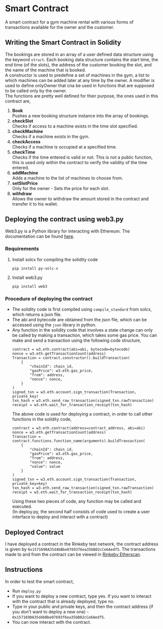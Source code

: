 # Smart Contract
A smart contract for a gym machine rental with various forms of transactions available for 
the owner and the customer.
 ## Writing the Smart Contract in Solidity
The bookings are stored in an array of a user defined data structure using the keyword ```struct```.
Each booking data structure contains the start time, the end time  (of the slots), the address
of the customer booking the slot, and the name of the machine that is booked. <br>
A constructor is used to predefine a set of machines in the gym, a list to which machines can
be added later at any time by the owner. A modifier is used to define onlyOwner that cna be used
in functions that are supposed to be called only by the owner. <br>
The functions are pretty well defined for their purpose, the ones used in this contract are,
1. **Book**<br>
   Pushes a new booking structure instance into the array of bookings.
2. **checkSlot**<br>
   Checks if access to a machine exists in the time slot specified.
3. **checkMachine**<br>
   Checks if a machine exists in the gym.
4. **checkAccess**<br>
   Checks if a machine is occupied at a specified time.
5. **checkTime**<br>
   Checks if the time entered is valid or not. This is not a public function, this is used only
   within the contract to verify the validity of the time entered.
6. **addMachine**<br>
   Adds a machine to the list of machines to choose from.
7. **setSlotPrice**<br>
   Only for the owner - Sets the price for each slot.
8. **withdraw**<br>
Allows the owner to withdraw the amount stored in the contract and transfer it to his wallet.

## Deploying the contract using web3.py
Web3.py is a Python library for interacting with Ethereum. The documentation can be found
[here](https://web3py.readthedocs.io/en/stable/).

### Requirements
1. Install solcx for compiling the solidity code
   ```
   pip install py-solc-x 
    ```
2. Install web3.py
    ```
    pip install web3
    ```
### Procedure of deploying the contract
* The solidity code is first compiled using ```compile_standard``` from solcx, which returns
  a json file.
* The abi and bytecode are obtained from the json file, which can be accessed using the 
```json``` library in python.
* Any function in the solidity code that involves a state change can only be called by making a transaction,
which takes some gas price. You can make and send a transaction using the following code 
  structure,
  ```
  contract = w3.eth.contract(abi=abi, bytecode=bytecode)
  nonce = w3.eth.getTransactionCount(address)
  Transaction = contract.constructor().buildTransaction(
      {
          "chainId": chain_id,
          "gasPrice": w3.eth.gas_price,
          "from": address,
          "nonce": nonce,
      }
  )
  signed_txn = w3.eth.account.sign_transaction(Transaction, private_key)
  txn_hash = w3.eth.send_raw_transaction(signed_txn.rawTransaction)
  receipt = w3.eth.wait_for_transaction_receipt(txn_hash)
  ```
  The above code is used for deploying a contract, in order to call other functions in 
the solidity code,
  ```
  contract = w3.eth.contract(address=contract_address, abi=abi)
  nonce = w3.eth.getTransactionCount(address)
  Transaction = contract.functions.function_name(arguments).buildTransaction(
      {
          "chainId": chain_id,
          "gasPrice": w3.eth.gas_price,
          "from": address,
          "nonce": nonce,
          "value": value
      }
  )
  signed_txn = w3.eth.account.sign_transaction(Transaction, private_key=key)
  txn_hash = w3.eth.send_raw_transaction(signed_txn.rawTransaction)
  receipt = w3.eth.wait_for_transaction_receipt(txn_hash)
  ```
  Using these two pieces of code, any function may be called and executed.
<br> (In deploy.py, the second half consists of code used to create a user interface to
  deploy and interact with a contract)
  
## Deployed Contract
I have deployed a contract in the Rinkeby test network, the contract address is given by
```0x1571690A35d4bBbe07693f6ea35bB02cCe6Aedf5```. The transactions made to and from the contract
can be viewed in [Rinkeby Etherscan](https://rinkeby.etherscan.io/address/0x1571690A35d4bBbe07693f6ea35bB02cCe6Aedf5). 

## Instructions
In order to test the smart contract, 
* Run ```deploy.py``` 
* If you want to deploy a new contract, type yes. If you want to interact with the contract that
is already deployed, type no.
* Type in your public and private keys, and then the contract address (if you don't want to deploy a new one) -
  ```0x1571690A35d4bBbe07693f6ea35bB02cCe6Aedf5```.
* You can now interact with the contract.